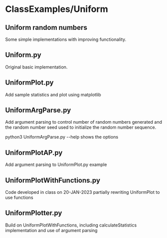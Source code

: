 # ClassExamples/Uniform

## Uniform random numbers
Some simple implementations with improving functionality.

## Uniform.py
Original basic implementation. 

## UniformPlot.py
Add sample statistics and plot using matplotlib

## UniformArgParse.py
Add argument parsing to control number of random numbers generated 
and the random number seed used to initialize the random number sequence.

python3 UniformArgParse.py --help shows the options

## UniformPlotAP.py
Add argument parsing to UniformPlot.py example

## UniformPlotWithFunctions.py
Code developed in class on 20-JAN-2023 partially rewriting UniformPlot to use functions

## UniformPlotter.py
Build on UniformPlotWithFunctions, including calculateStatistics implementation and 
use of argument parsing

